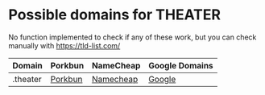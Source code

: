 # Possible domains for THEATER

No function implemented to check if any of these work, but you can check manually with https://tld-list.com/

| Domain | Porkbun | NameCheap | Google Domains |
|---|---|---|---|
| .theater | [Porkbun](https://porkbun.com/checkout/search?prb=e814663da1&tlds=&idnLanguage=&search=search&q=.theater) | [Namecheap](https://www.namecheap.com/domains/registration/results/?domain=.theater) | [Google](https://domains.google.com/registrar/search?searchTerm=.theater) |
